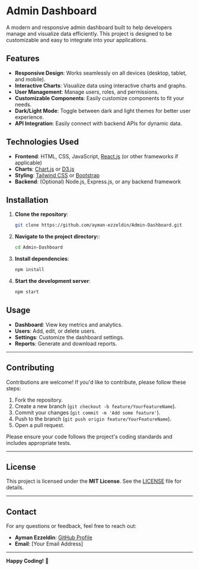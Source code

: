 # Admin Dashboard

A modern and responsive admin dashboard built to help developers manage and visualize data efficiently. This project is designed to be customizable and easy to integrate into your applications.

## Features

- **Responsive Design**: Works seamlessly on all devices (desktop, tablet, and mobile).
- **Interactive Charts**: Visualize data using interactive charts and graphs.
- **User Management**: Manage users, roles, and permissions.
- **Customizable Components**: Easily customize components to fit your needs.
- **Dark/Light Mode**: Toggle between dark and light themes for better user experience.
- **API Integration**: Easily connect with backend APIs for dynamic data.

## Technologies Used

- **Frontend**: HTML, CSS, JavaScript, [React.js](https://reactjs.org/) (or other frameworks if applicable)
- **Charts**: [Chart.js](https://www.chartjs.org/) or [D3.js](https://d3js.org/)
- **Styling**: [Tailwind CSS](https://tailwindcss.com/) or [Bootstrap](https://getbootstrap.com/)
- **Backend**: (Optional) Node.js, Express.js, or any backend framework

## Installation

1. **Clone the repository**:
   ```bash
   git clone https://github.com/ayman-ezzeldin/Admin-Dashboard.git
2. **Navigate to the project directory:**:
   ```bash
   cd Admin-Dashboard
3. **Install dependencies**:
   ```bash
   npm install 
4. **Start the development server**:
   ```bash
   npm start

## Usage

- **Dashboard**: View key metrics and analytics.
- **Users**: Add, edit, or delete users.
- **Settings**: Customize the dashboard settings.
- **Reports**: Generate and download reports.

---

## Contributing

Contributions are welcome! If you'd like to contribute, please follow these steps:

1. Fork the repository.
2. Create a new branch (`git checkout -b feature/YourFeatureName`).
3. Commit your changes (`git commit -m 'Add some feature'`).
4. Push to the branch (`git push origin feature/YourFeatureName`).
5. Open a pull request.

Please ensure your code follows the project's coding standards and includes appropriate tests.

---

## License

This project is licensed under the **MIT License**. See the [LICENSE](LICENSE) file for details.

---

## Contact

For any questions or feedback, feel free to reach out:

- **Ayman Ezzeldin**: [GitHub Profile](https://github.com/ayman-ezzeldin)
- **Email**: [Your Email Address]

---

**Happy Coding!** 💚

